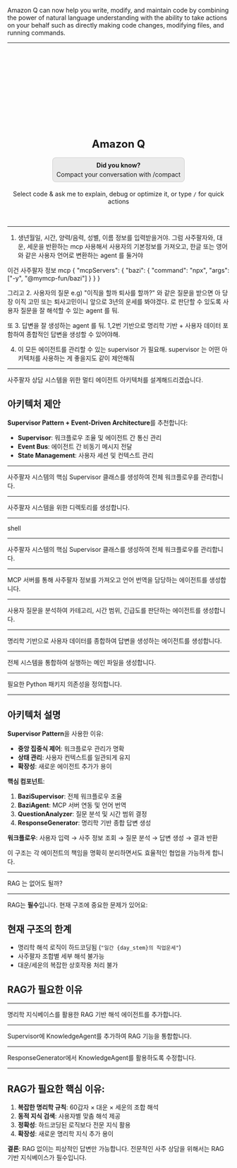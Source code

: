 Amazon Q can now help you write, modify, and maintain code by combining the power of natural language understanding with the ability to take actions on your behalf such as directly making code changes, modifying files, and running commands.

---

<div style="display: flex; flex-direction: column; align-items: center; justify-content: center; text-align: center; padding: 200px 0 20px 0;">

<div style="font-size: 24px; margin-bottom: 12px;"><strong>Amazon Q</strong></div>
<div style="background: rgba(128, 128, 128, 0.15); border: 1px solid rgba(128, 128, 128, 0.25); border-radius: 8px; padding: 8px; margin: 4px 0; text-align: center;">
<div style="font-size: 14px; margin-bottom: 4px;"><strong>Did you know?</strong></div>
<div>Compact your conversation with /compact</div>
</div>

Select code & ask me to explain, debug or optimize it, or type `/` for quick actions

</div>

---

1. 생년월일, 시간, 양력/음력, 성별, 이름 정보를 입력받을거야. 그럼 사주팔자와, 대운, 세운을 반환하는 mcp 사용해서 사용자의 기본정보를 가져오고, 한글 또는 영어와 같은 사용자 언어로 변환하는 agent 를 둘거야

이건 사주팔자 정보 mcp
{
&quot;mcpServers&quot;: {
&quot;bazi&quot;: {
&quot;command&quot;: &quot;npx&quot;,
&quot;args&quot;: [&quot;-y&quot;, &quot;@mymcp-fun/bazi&quot;]
}
}
}

그리고 2. 사용자의 질문 e.g) &quot;이직을 할까 퇴사를 할까?&quot; 와 같은 질문을 받으면 아 당장 이직 고민 또는 퇴사고민이니 앞으로 3년의 운세를 봐야겠다. 로 판단할 수 있도록 사용자 질문을 잘 해석할 수 있는 agent 를 둬.

또 3. 답변을 잘 생성하는 agent 를 둬. 1,2번 기반으로 명리학 기반 + 사용자 데이터 포함하여 종합적인 답변을 생성할 수 있어야해.

4. 이 모든 에이전트를 관리할 수 있는 supervisor 가 필요해.
   supervisor 는 어떤 아키텍처를 사용하는 게 좋을지도 같이 제안해줘

---

사주팔자 상담 시스템을 위한 멀티 에이전트 아키텍처를 설계해드리겠습니다.

## 아키텍처 제안

**Supervisor Pattern + Event-Driven Architecture**를 추천합니다:

- **Supervisor**: 워크플로우 조율 및 에이전트 간 통신 관리
- **Event Bus**: 에이전트 간 비동기 메시지 전달
- **State Management**: 사용자 세션 및 컨텍스트 관리

---

사주팔자 시스템의 핵심 Supervisor 클래스를 생성하여 전체 워크플로우를 관리합니다.

---

사주팔자 시스템을 위한 디렉토리를 생성합니다.

---

shell

---

사주팔자 시스템의 핵심 Supervisor 클래스를 생성하여 전체 워크플로우를 관리합니다.

---

MCP 서버를 통해 사주팔자 정보를 가져오고 언어 번역을 담당하는 에이전트를 생성합니다.

---

사용자 질문을 분석하여 카테고리, 시간 범위, 긴급도를 판단하는 에이전트를 생성합니다.

---

명리학 기반으로 사용자 데이터를 종합하여 답변을 생성하는 에이전트를 생성합니다.

---

전체 시스템을 통합하여 실행하는 메인 파일을 생성합니다.

---

필요한 Python 패키지 의존성을 정의합니다.

---

## 아키텍처 설명

**Supervisor Pattern**을 사용한 이유:

- **중앙 집중식 제어**: 워크플로우 관리가 명확
- **상태 관리**: 사용자 컨텍스트를 일관되게 유지
- **확장성**: 새로운 에이전트 추가가 용이

**핵심 컴포넌트**:

1. **BaziSupervisor**: 전체 워크플로우 조율
2. **BaziAgent**: MCP 서버 연동 및 언어 번역
3. **QuestionAnalyzer**: 질문 분석 및 시간 범위 결정
4. **ResponseGenerator**: 명리학 기반 종합 답변 생성

**워크플로우**:
사용자 입력 → 사주 정보 조회 → 질문 분석 → 답변 생성 → 결과 반환

이 구조는 각 에이전트의 책임을 명확히 분리하면서도 효율적인 협업을 가능하게 합니다.

---

RAG 는 없어도 될까?

---

RAG는 **필수**입니다. 현재 구조에 중요한 문제가 있어요:

## 현재 구조의 한계

- 명리학 해석 로직이 하드코딩됨 (`"일간 {day_stem}의 직업운세"`)
- 사주팔자 조합별 세부 해석 불가능
- 대운/세운의 복잡한 상호작용 처리 불가

## RAG가 필요한 이유

---

명리학 지식베이스를 활용한 RAG 기반 해석 에이전트를 추가합니다.

---

Supervisor에 KnowledgeAgent를 추가하여 RAG 기능을 통합합니다.

---

ResponseGenerator에서 KnowledgeAgent를 활용하도록 수정합니다.

---

## RAG가 필요한 핵심 이유:

1. **복잡한 명리학 규칙**: 60갑자 × 대운 × 세운의 조합 해석
2. **동적 지식 검색**: 사용자별 맞춤 해석 제공
3. **정확성**: 하드코딩된 로직보다 전문 지식 활용
4. **확장성**: 새로운 명리학 지식 추가 용이

**결론**: RAG 없이는 피상적인 답변만 가능합니다. 전문적인 사주 상담을 위해서는 RAG 기반 지식베이스가 필수입니다.
